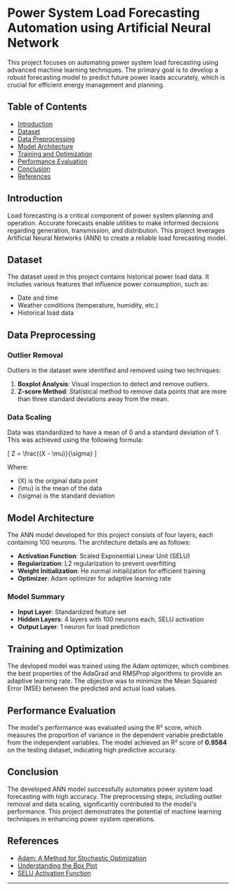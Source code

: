 # Power System Load Forecasting Automation using Artificial Neural Network

This project focuses on automating power system load forecasting using advanced machine learning techniques. The primary goal is to develop a robust forecasting model to predict future power loads accurately, which is crucial for efficient energy management and planning.

## Table of Contents

- [Introduction](#introduction)
- [Dataset](#dataset)
- [Data Preprocessing](#data-preprocessing)
- [Model Architecture](#model-architecture)
- [Training and Optimization](#training-and-optimization)
- [Performance Evaluation](#performance-evaluation)
- [Conclusion](#conclusion)
- [References](#references)

## Introduction

Load forecasting is a critical component of power system planning and operation. Accurate forecasts enable utilities to make informed decisions regarding generation, transmission, and distribution. This project leverages Artificial Neural Networks (ANN) to create a reliable load forecasting model.

## Dataset

The dataset used in this project contains historical power load data. It includes various features that influence power consumption, such as:

- Date and time
- Weather conditions (temperature, humidity, etc.)
- Historical load data

## Data Preprocessing

### Outlier Removal

Outliers in the dataset were identified and removed using two techniques:

1. **Boxplot Analysis**: Visual inspection to detect and remove outliers.
2. **Z-score Method**: Statistical method to remove data points that are more than three standard deviations away from the mean.

### Data Scaling

Data was standardized to have a mean of 0 and a standard deviation of 1. This was achieved using the following formula:

\[ Z = \frac{(X - \mu)}{\sigma} \]

Where:

- \(X\) is the original data point
- \(\mu\) is the mean of the data
- \(\sigma\) is the standard deviation

## Model Architecture

The ANN model developed for this project consists of four layers, each containing 100 neurons. The architecture details are as follows:

- **Activation Function**: Scaled Exponential Linear Unit (SELU)
- **Regularization**: L2 regularization to prevent overfitting
- **Weight Initialization**: He normal initialization for efficient training
- **Optimizer**: Adam optimizer for adaptive learning rate

### Model Summary

- **Input Layer**: Standardized feature set
- **Hidden Layers**: 4 layers with 100 neurons each, SELU activation
- **Output Layer**: 1 neuron for load prediction

## Training and Optimization

The devloped model was trained using the Adam optimizer, which combines the best properties of the AdaGrad and RMSProp algorithms to provide an adaptive learning rate. The objective was to minimize the Mean Squared Error (MSE) between the predicted and actual load values.

## Performance Evaluation

The model's performance was evaluated using the R² score, which measures the proportion of variance in the dependent variable predictable from the independent variables. The model achieved an R² score of **0.9584** on the testing dataset, indicating high predictive accuracy.

## Conclusion

The developed ANN model successfully automates power system load forecasting with high accuracy. The preprocessing steps, including outlier removal and data scaling, significantly contributed to the model's performance. This project demonstrates the potential of machine learning techniques in enhancing power system operations.

## References

- [Adam: A Method for Stochastic Optimization](https://arxiv.org/abs/1412.6980)
- [Understanding the Box Plot](https://towardsdatascience.com/understanding-boxplots-5e2df7bcbd51)
- [SELU Activation Function](https://arxiv.org/abs/1706.02515)

---
